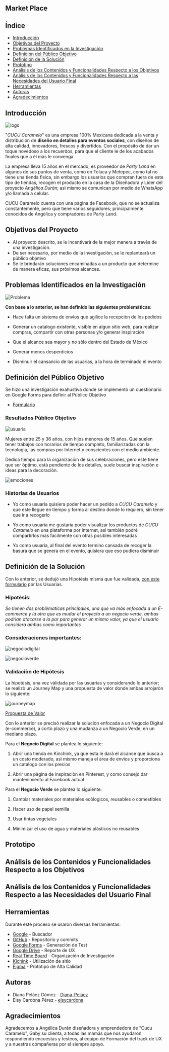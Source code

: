 ## Market Place

## Índice

- [Introducción](#Introducción)
- [Objetivos del Proyecto](#Objetivos-del-Proyecto)
- [Problemas Identificados en la Investigación](#Problemas-Identificados-en-la-Investigación)
- [Definición del Público Objetivo](#Definición-del-Público-Objetivo)
- [Definición de la Solución](#Definición-de-la-Solución)
- [Prototipo](#Prototipo)
- [Análisis de los Contenidos y Funcionalidades Respecto a los Objetivos](#Análisis-de-los-Contenidos-y-Funcionalidades-Respecto-a-los-Objetivos)
- [Análisis de los Contenidos y Funcionalidades Respecto a las Necesidades del Usuario Final](#Análisis-de-los-Contenidos-y-Funcionalidades-Respecto-a-las-Necesidades-del-Usuario-Final)
- [Herramientas](#Herramientas)
- [Autoras](#autoras)
- [Agradecimientos](#agradecimientos)

## Introducción

![logo](https://github.com/elsycardona/e-commerce/blob/ramaElsy/Imagenes/logo.png?raw=true)

"*CUCU Caramelo*" es una empresa 100% Mexicana dedicada a la venta y distribución de **diseño en detalles para eventos sociales**, con diseños de alta calidad, innovadores, frescos y divertidos.
Con el propósito de dar un toque novedoso a los recuerdos, para que el cliente le de los acabados finales que a èl màs le convenga.

La empresa lleva 15 años en el mercado, es proveedor de *Party Land* en algunos de sus puntos de venta, como en Toluca y Metepec, como tal no tiene una tienda fìsica, sin embargo los usuarios que compran fuera de este tipo de tiendas, recogen el producto en la casa de la Diseñadora y Lìder del proyecto *Angèlica Duràn*; asì mismo se comunican por medio de WhatsApp y/o llamada a celular.

CUCU Caramelo cuenta con una pàgina de Facebook, que no se actualiza constantemente, pero que tiene varios seguidores; principalmente conocidos de Angèlica y compradores de Party Land.


## Objetivos del Proyecto

* Al proyecto descrito, se le incentivarà de la mejor manera a travès de una investigaciòn.
* De ser necesario, por medio de la investigaciòn, se le replantearà un pùblico objetivo
* Se le brindaràn soluciones encaminadas a un producto que determine de manera eficaz, sus pròximos alcances.


## Problemas Identificados en la Investigación


![Problema](https://github.com/elsycardona/e-commerce/blob/ramaElsy/Imagenes/Problema.png?raw=true)


__Con base a lo anterior, se han definido las siguientes problemàticas:__

* Hace falta un sistema de envìos que agilice la recepciòn de los pedidos

* Generar un catalogo existente, visible en algun sitio web, para realizar compras, compartir con otras personas y/o generar inspiraciòn

* Que el alcance sea mayor y no sòlo dentro del Estado de Mèxico

* Generar menos desperdicios

* Disminuir el cansancio de las usuarias, a la hora de terminado el evento



## Definición del Público Objetivo

Se hizo una investigaciòn exahustiva donde se implementò un cuestionario en Google Forms para definir al Pùblico Objetivo

* [Formulario](https://goo.gl/forms/tIii4u1RYboI15UC3)


### Resultados Pùblico Objetivo

![usuaria](https://github.com/elsycardona/e-commerce/blob/ramaElsy/Imagenes/usuaria.png?raw=true)

Mujeres entre 25 y 36 años, con hijos menores de 15 años.
Que suelen tener trabajos con horarios de tiempo completo, familiarizadas con la tecnologìa, las compras por Internet y conscientes con el medio ambiente.

Dedica tiempo para la organizaciòn de sus celebraciones, pero este tiene que ser òptimo, està pendiente de los detalles, suele buscar inspiraciòn e ideas para la decoraciòn.

![emociones](https://github.com/elsycardona/e-commerce/blob/ramaElsy/Imagenes/emocionesusuaria.png?raw=true)


### Historias de Usuarios

* Yo como usuaria quisiera poder hacer un pedido a *CUCU Caramelo* y que este llegue en tiempo y forma al destino donde lo requiero, sin tener que ir a recogerlo

* Yo como usuaria me gustarìa poder visualizar los productos de *CUCU Caramelo* en una plataforma por Internet, asì tambièn podrè compartirlos màs facilmente con otras posibles interesadas

* Yo como usuaria, al final del evento termino cansada de recoger la basura que se genera en el evento, quisiera que eso pudiera disminuir


## Definición de la Solución

Con lo anterior, se dedujò una Hipotèsis misma que fue validada, [con este formulario](https://goo.gl/forms/7445AIGnHWwRCe9v2) por las Usuarias.

### Hipotèsis: 

*Se tienen dos problèmaticas principales, una que va màs enfocada a un E-commerce y la otra que es mudar el proyecto a un negocio verde, ambas podrìan atacarse a la par para generar un mismo valor, ya que el usuario considera ambas como importantes*


### Consideraciones importantes:

![negociodigital](https://github.com/elsycardona/e-commerce/blob/ramaElsy/Imagenes/negociodigital.png?raw=true)

![negocioverde](https://github.com/elsycardona/e-commerce/blob/ramaElsy/Imagenes/negocioverde.png?raw=true)


### Validaciòn de Hipòtesis

La hipotèsis, una vez vàlidada por las usuarias y considerando lo anterior; se realizò un Journey Map y una propuesta de valor donde ambas arrojaròn lo siguiente:

![journeymap](https://github.com/elsycardona/e-commerce/blob/ramaElsy/Imagenes/journeymap.png?raw=true)

[Propuesta de Valor](PREZI!!!)

Con lo anterior se precisò realizar la soluciòn enfocada a un Negocio Digital (e-commerce), a corto plazo y una mudanza a un Negocio Verde, en un mediano plazo. 

Para el **Negocio Digital** se plantea lo siguiente:

1. Abrir una tienda en Kinchink, ya que esta le darà el alcance que busca a un costo moderado, asì mismo maneja el àrea de envìos y proporciona un catalogo con los precios

2. Abrir una pàgina de inspiraciòn en Pinterest, y como consejo dar mantenimiento al Facebook actual

Para el **Negocio Verde** se plantea lo siguiente:

1. Cambiar materiales por materiales ecòlogicos, reusables o comestibles

2. Hacer uso de papel semilla

3. Usar tintas vegetales

5. Minimizar el uso de agua y materiales plàsticos no reusables

## Prototipo

## Análisis de los Contenidos y Funcionalidades Respecto a los Objetivos

## Análisis de los Contenidos y Funcionalidades Respecto a las Necesidades del Usuario Final

## Herramientas

Durante este proceso se usaron diversas herramientas:
- [Google](https://www.google.com/) - Buscador
- [GitHub](https://github.com/) - Repositorio y commits
- [Google Forms](https://www.google.com/forms/about/) - Generación de Test
- [Google Drive](https://www.google.com/intl/es-419/drive/) - Reporte de UX
- [Real Time Board](https://realtimeboard.com) - Organización de Investigación
- [Kichink](https://www.kichink.com/) - Utilización de sitio
- [Figma](https://www.figma.com/prototyping-tool/) - Prototipo de Alta Calidad

## Autoras

- Diana Peláez Gómez - [Diana-Pelaez](https://github.com/Diana-Pelaez)
- Elsy Cardona Pérez - [elsycardona](https://github.com/elsycardona/)

## Agradecimientos

Agradecemos a Angélica Durán diseñadora y emprendedora de "Cucu Caramelo", Gaby su clienta, a todas las mamás que nos ayudaron respondiendo encuestas y testeos, al equipo de Formación del track de UX y a nuestras compañeras por el siempre apoyo.
